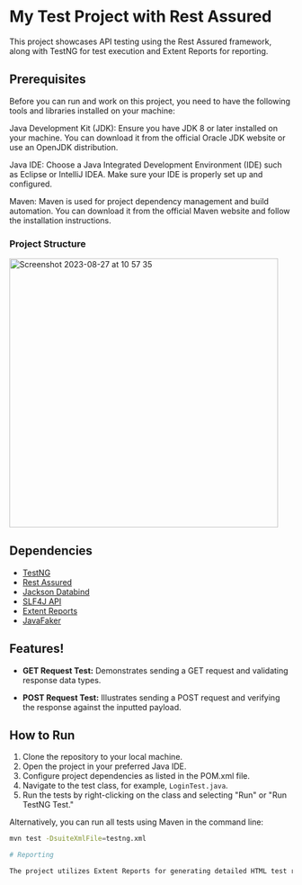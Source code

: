 # My Test Project with Rest Assured

This project showcases API testing using the Rest Assured framework, along with TestNG for test execution and Extent Reports for reporting.

## Prerequisites

Before you can run and work on this project, you need to have the following tools and libraries installed on your machine:

Java Development Kit (JDK): Ensure you have JDK 8 or later installed on your machine. You can download it from the official Oracle JDK website or use an OpenJDK distribution.

Java IDE: Choose a Java Integrated Development Environment (IDE) such as Eclipse or IntelliJ IDEA. Make sure your IDE is properly set up and configured.

Maven: Maven is used for project dependency management and build automation. You can download it from the official Maven website and follow the installation instructions.

### Project Structure
<img width="478" alt="Screenshot 2023-08-27 at 10 57 35" src="https://github.com/wilsooon16/restassured-test-sample/assets/45891415/2265f75b-402d-4c25-8094-2c587afabeb0">


## Dependencies

- [TestNG](https://testng.org/)
- [Rest Assured](https://rest-assured.io/)
- [Jackson Databind](https://github.com/FasterXML/jackson-databind)
- [SLF4J API](https://www.slf4j.org/)
- [Extent Reports](http://extentreports.com/)
- [JavaFaker](https://github.com/DiUS/java-faker)

## Features!



- **GET Request Test:** Demonstrates sending a GET request and validating response data types.

- **POST Request Test:** Illustrates sending a POST request and verifying the response against the inputted payload.

## How to Run

1. Clone the repository to your local machine.
2. Open the project in your preferred Java IDE.
3. Configure project dependencies as listed in the POM.xml file.
4. Navigate to the test class, for example, `LoginTest.java`.
5. Run the tests by right-clicking on the class and selecting "Run" or "Run TestNG Test."

Alternatively, you can run all tests using Maven in the command line:
```bash
mvn test -DsuiteXmlFile=testng.xml

# Reporting

The project utilizes Extent Reports for generating detailed HTML test reports. After running the tests, you can find the report in the `test-output` directory with extent-report* as prefix name.
